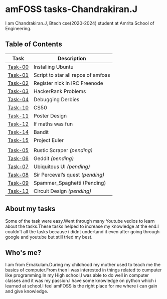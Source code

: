 # amFOSS tasks-Chandrakiran.J
I am Chandrakiran.J, Btech cse(2020-2024) student at Amrita School of Engineering. 

## Table of Contents

| Task | Description |
| --- | --- |
| <a href="https://github.com/ck-03/amfoss-tasks/tree/main/task-00">Task-00</a> | Installing Ubuntu |
| <a href="https://github.com/ck-03/amfoss-tasks/tree/main/task-01">Task-01</a> | Script to star all repos of amfoss |
| <a href="https://github.com/ck-03/amfoss-tasks/tree/main/task-02">Task-02</a> | Register nick in IRC Freenode |
| <a href="https://github.com/ck-03/amfoss-tasks/tree/main/task-03">Task-03</a> | HackerRank Problems|
| <a href="https://github.com/ck-03/amfoss-tasks/tree/main/task-04">Task-04</a> |  Debugging Derbies |
| <a href="https://github.com/ck-03/amfoss-tasks/tree/main/task-10">Task-10</a> | CS50  |
| <a href="https://github.com/ck-03/amfoss-tasks/tree/main/task-11">Task-11</a> | Poster Design |
| <a href="https://github.com/ck-03/amfoss-tasks/tree/main/task-12">Task-12</a>| If maths was fun |
| <a href="https://github.com/ck-03/amfoss-tasks/tree/main/task-14">Task-14</a> | Bandit |
| <a href="https://github.com/ck-03/amfoss-tasks/tree/main/task-15">Task-15</a> | Project Euler |
|  |  |
| <a href="https://github.com/ck-03/amfoss-tasks/tree/main/task-05">Task-05 </a>| Rustic Scraper *(pending)*|
| <a href="https://github.com/ck-03/amfoss-tasks/tree/main/task-06">Task-06</a> | Geddit *(pending)* |
| <a href="https://github.com/ck-03/amfoss-tasks/tree/main/task-07">Task-07 </a>  | Ubiquitous UI *(pending)* |
| <a href="https://github.com/ck-03/amfoss-tasks/tree/main/task-08">Task-08 </a>  | Sir Perceval’s quest *(pending)* |
| <a href="https://github.com/ck-03/amfoss-tasks/tree/main/task-09">Task-09 </a> | Spammer_Spaghetti (Pending)|
| <a href="https://github.com/ck-03/amfoss-tasks/tree/main/task-13">Task-13 </a>  | Circuit Design  *(pending)* |

## About my tasks
Some of the task were easy.Went through many Youtube vedios to learn about the tasks.These tasks helped to increase my knowledge at the end.I couldn't all the tasks because i didnt undertand it even after going through google and youtube but still tried my best.  

## Who's me?

I am from Ernakulam.During my childhood my mother used to teach me the basics of computer.From then i was interested in things related to cumputer like programming.In my High school,I was able to do well in computer classes and it was my passion.I have some knowledge on python which i learned at school.I feel amFOSS is the right place for me where i can gain and give knowledge. 
